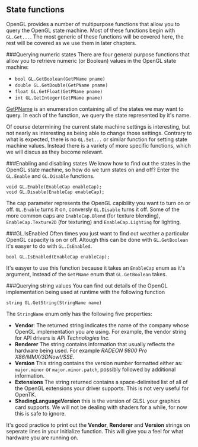
## State functions 
OpenGL provides a number of multipurpose functions that allow you to query the OpenGL state machine. Most of these functions begin with ```GL.Get...```. The most generic of these functions will be covered here, the rest will be covered as we use them in later chapters.

###Querying numeric states
There are four general purpose functions that allow you to retrieve numeric (or Boolean) values in the OpenGL state machine:

* ```bool GL.GetBoolean(GetPName pname)```
* ```double GL.GetDouble(GetPName pname)```
* ```float GL.GetFloat(GetPName pname)```
* ```int GL.GetInteger(GetPName pname)```

[GetPName](http://www.opentk.com/files/doc/namespace_open_t_k_1_1_graphics_1_1_open_g_l.html#a4a17062512d656f51b8bc8d880372689) is an enumeration containing all of the states we may want to query. In each of the function, we query the state represented by it's name.

Of course determining the current state machine settings is interesting, but not nearly as interesting as being able to change those settings. Contrary to what is expected, there is no ```GL.Set...``` or similar function for setting state machine values. Instead there is a variety of more specific functions, which we will discus as they become relevant.

###Enabling and disabling states
We know how to find out the states in the OpenGL state machine, so how do we turn states on and off? Enter the ```GL.Enable``` and ```GL.Disable``` functions.

```
void GL.Enable(EnableCap enableCap);
void GL.Disable(EnableCap enableCap);
```

The cap parameter represents the OpenGL capibility you want to turn on or off. ```GL.Enable``` turns it on, conversly ```GL.Disable``` turns it off. Some of the more common caps are ```EnableCap.Blend``` (for texture blending), ```EnableCap.Texture2D``` (for texturing) and ```EnableCap.Lighting``` for lighting.

###GL.IsEnabled
Often times you just want to find out weather a particular OpenGL capacity is on or off. Altough this can be done with ```GL.GetBoolean``` it's easyer to do with ```GL.IsEnabled```.

```
bool GL.IsEnabled(EnableCap enableCap);
```

It's easyer to use this function because it takes an ```EnableCap``` enum as it's argument, instead of the ```GetPName``` enum that ```GL.GetBoolean``` takes.

###Querying string values
You can find out details of the OpenGL implementation being used at runtime with the following function

```
string GL.GetString(StringName name)
```

The ```StringName``` enum only has the following five properties:

* __Vendor__: The returned string indicates the name of the company whose OpenGL implementation you are using. For example, the vendor string for API drivers is _API Technologies Inc._
* __Renderer__ The string contains information that usually reflects the hardware being used. For example _RADEON 9800 Pro X86/MMX/3DNow!/SSE_.
* __Version__ This string contains the version number formatted either as: ```major.minor``` or ```major.minor.patch```, possibly followed by additional information. 
* __Extensions__ The string returned contains a space-delimited list of all of the OpenGL extensions your driver supports. This is not very useful for OpenTK.
* __ShadingLanguageVersion__ this is the version of GLSL your graphics card supports. We will not be dealing with shaders for a while, for now this is safe to ignore.

It's good practice to print out the __Vendor__, __Renderer__ and __Version__ strings on seperate lines in your Initialize function. This will give you a feel for what hardware you are running on.